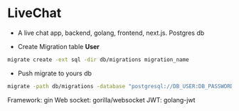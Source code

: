 # LiveChat

- A live chat app, backend, golang, frontend, next.js.
  Postgres db

- Create Migration table **User**

```bash
migrate create -ext sql -dir db/migrations migration_name
```

- Push migrate to yours db

```bash
migrate -path db/migrations -database "postgresql://DB_USER:DB_PASSWORD@DB_HOST:DB_PORT/DB_NAME?sslmode=DB_SSLMODE" -verbose up
```

Framework: gin
Web socket: gorilla/websocket
JWT: golang-jwt
